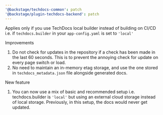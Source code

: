 ```yaml
---
'@backstage/techdocs-common': patch
'@backstage/plugin-techdocs-backend': patch
---
```


Applies only if you use TechDocs local builder instead of building on CI/CD i.e. if `techdocs.builder` in your `app-config.yaml` is set to `'local'`

Improvements

1. Do not check for updates in the repository if a check has been made in the last 60 seconds. This is to prevent the annoying check for update on every page switch or load.
2. No need to maintain an in-memory etag storage, and use the one stored in `techdocs_metadata.json` file alongside generated docs.

New feature

1. You can now use a mix of basic and recommended setup i.e. techdocs.builder is `'local'` but using an external cloud storage instead of local storage. Previously, in this setup, the docs would never get updated.
